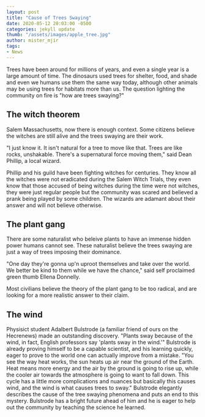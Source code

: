 ```yaml
---
layout: post
title: "Cause of Trees Swaying"
date: 2020-05-12 20:03:00 -0500
categories: jekyll update
thumb: "/assets/images/apple_tree.jpg"
author: mister_mjir
tags:
- News
---
```


Trees have been around for millions of years, and even a single year is a large amount of time. The dinosaurs used trees for
shelter, food, and shade and even we humans use them the same way today, although other animals may be using trees for habitats
more than us. The question lighting the community on fire is "how are trees swaying?"

## The witch theorem

Salem Massachusetts, now there is enough context. Some citizens believe the witches are still alive and the trees swaying are
their work.

"I just know it. It isn't natural for a tree to move like that. Trees are like rocks, unshakable. There's a supernatural force
moving them," said Dean Phillip, a local wizard.

Phillip and his guild have been fighting witches for centuries. They know all the witches were not eradicated during the Salem
Witch Trials, they even know that those accused of being witches during the time were not witches, they were just regular people
but the community was scared and believed a prank being played by some children. The wizards are adamant about their answer and
will not believe otherwise.

## The plant gang

There are some naturalist who beleive plants to have an immense hidden power humans cannot see. These naturalist believe the
trees swaying are just a way of trees imposing their dominance.

"One day they're gonna up'n uproot themselves and take over the world. We better be kind to them while we have the chance," said
self proclaimed green thumb Ellena Donnelly.

Most civilians believe the theory of the plant gang to be too radical, and are looking for a more realistic answer to their
claim.

## The wind

Physisict student Adalbert Bulstrode (a familiar friend of ours on the Hecrenews) made an outstanding discovery. "Plants sway
because of the wind, in fact, English professors say 'plants sway in the wind.'" Bulstrode is already proving himself to be a
capable scientist, and his learning quickly, eager to prove to the world one can actually improve from a mistake. "You see the
way heat works, the sun heats up air near the ground of the Earth. Heat means more energy and the air by the ground is going
to rise up, while the cooler air towards the atmosphere is going to want to fall down. This cycle has a little more
complications and nuances but basically this causes wind, and the wind is what causes trees to sway." Bulstrode elegantly
describes the cause of the tree swaying phenomena and puts an end to this mystery. Bulstrode has a bright future ahead of him
and he is eager to help out the community by teaching the science he learned.
